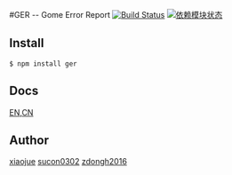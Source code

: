 #GER -- Gome Error Report
[![Build Status](https://travis-ci.org/gomeplusFED/GER.png?branch=master)](https://travis-ci.org/gomeplusFED/GER) [![依赖模块状态](https://david-dm.org/gomeplusFED/GER.png)](http://david-dm.org/gomeplusFED/GER)

## Install

```shell
$ npm install ger
```

## Docs
[EN](./docs/en.md),[CN](./docs/cn.md)

## Author
[xiaojue](https://github.com/xiaojue) [sucon0302](https://github.com/sucon0302) [zdongh2016](https://github.com/zdongh2016)
